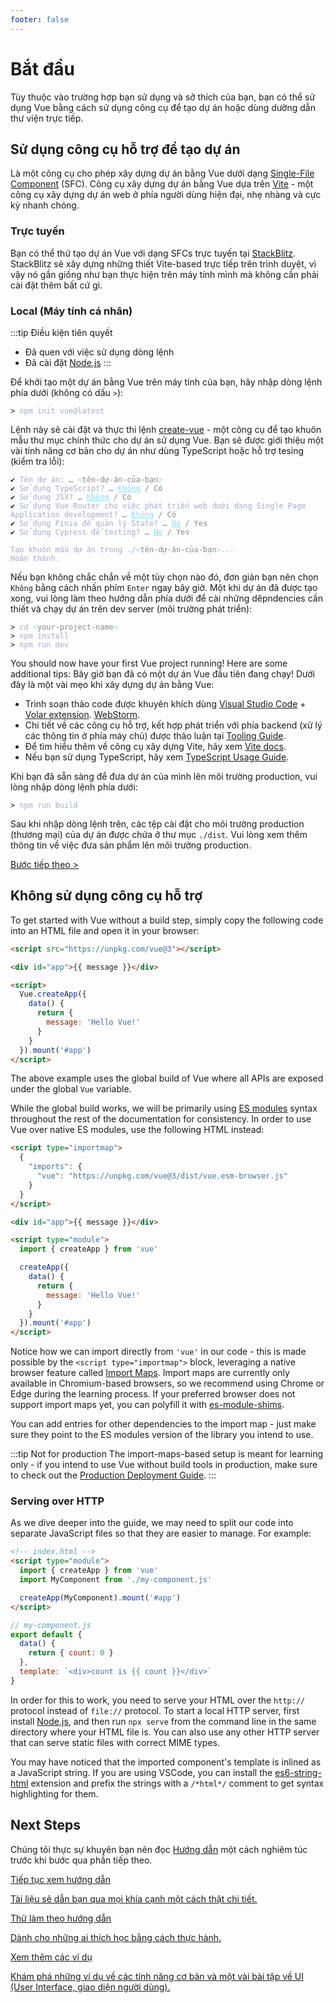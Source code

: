 ```yaml
---
footer: false
---
```


<!-- # Quick Start -->

# Bắt đầu

Tùy thuộc vào trường hợp bạn sử dụng và sở thích của bạn, bạn có thể sử dụng Vue bằng cách sử dụng công cụ để tạo dự án hoặc dùng dường dẫn thư viện trực tiếp.

## Sử dụng công cụ hỗ trợ để tạo dự án

Là một công cụ cho phép xây dựng dự án bằng Vue dưới dạng [Single-File Component](/guide/scaling-up/sfc) (SFC). Công cụ xây dựng dự án bằng Vue dựa trên [Vite](https://vitejs.dev) - một công cụ xây dựng dự án web ở phía người dùng hiện đại, nhẹ nhàng và cực kỳ nhanh chóng.

### Trực tuyến

Bạn có thể thử tạo dự án Vue với dạng SFCs trực tuyến tại [StackBlitz](https://vite.new/vue). StackBlitz sẽ xây dựng những thiết Vite-based trực tiếp trên trình duyệt, vì vậy nó gần giống như bạn thực hiện trên máy tính mình mà không cần phải cài đặt thêm bất cứ gì.
### Local (Máy tính cá nhân)

:::tip Điều kiện tiên quyết

- Đã quen với việc sử dụng dòng lệnh
- Đã cài đặt [Node.js](https://nodejs.org/)
  :::

Để khởi tạo một dự án bằng Vue trên máy tính của bạn, hãy nhập dòng lệnh phía dưới (không có dấu `>`):


<div class="language-sh"><pre><code><span class="line"><span style="color:var(--vt-c-green);">&gt;</span> <span style="color:#A6ACCD;">npm init vue@latest</span></span></code></pre></div>

Lệnh này sẽ cài đặt và thực thi lệnh [create-vue](https://github.com/vuejs/create-vue) - một công cụ để tạo khuôn mẫu thư mục chính thức cho dự án sử dụng Vue. Bạn sẽ được giới thiệu một vài tính năng cơ bản cho dự án như dùng TypeScript hoặc hỗ trợ tesing (kiểm tra lỗi):

<div class="language-sh"><pre><code><span style="color:var(--vt-c-green);">✔</span> <span style="color:#A6ACCD;">Tên dự án: <span style="color:#888;">… <span style="color:#89DDFF;">&lt;</span><span style="color:#888;">tên-dự-án-của-bạn</span><span style="color:#89DDFF;">&gt;</span></span></span>
<span style="color:var(--vt-c-green);">✔</span> <span style="color:#A6ACCD;">Sử dụng TypeScript? <span style="color:#888;">… <span style="color:#89DDFF;text-decoration:underline">Không</span> / Có</span></span>
<span style="color:var(--vt-c-green);">✔</span> <span style="color:#A6ACCD;">Sử dụng JSX? <span style="color:#888;">… <span style="color:#89DDFF;text-decoration:underline">Không</span> / Có</span></span>
<span style="color:var(--vt-c-green);">✔</span> <span style="color:#A6ACCD;">Sử dụng Vue Router cho việc phát triển web dưới dạng Single Page Application development? <span style="color:#888;">… <span style="color:#89DDFF;text-decoration:underline">Không</span> / Có</span></span>
<span style="color:var(--vt-c-green);">✔</span> <span style="color:#A6ACCD;">Sử dụng Pinia để quản lý State? <span style="color:#888;">… <span style="color:#89DDFF;text-decoration:underline">No</span> / Yes</span></span>
<span style="color:var(--vt-c-green);">✔</span> <span style="color:#A6ACCD;">Sử dụng Cypress để testing? <span style="color:#888;">… <span style="color:#89DDFF;text-decoration:underline">No</span> / Yes</span></span>
<span></span>
<span style="color:#A6ACCD;">Tạo khuôn mẫu dự án trong ./<span style="color:#89DDFF;">&lt;</span><span style="color:#888;">tên-dự-án-của-bạn</span><span style="color:#89DDFF;">&gt;</span>...</span>
<span style="color:#A6ACCD;">Hoàn thành.</span></code></pre></div>

Nếu bạn không chắc chắn về một tùy chọn nào đó, đơn giản bạn nên chọn `Không` bằng cách nhấn phím `Enter` ngay bây giờ. Một khi dự án đã được tạo xong, vui lòng làm theo hướng dẫn phía dưới để cài những dêpndencies cần thiết và chạy dự án trên dev server (môi trường phát triển):

<div class="language-sh"><pre><code><span class="line"><span style="color:var(--vt-c-green);">&gt; </span><span style="color:#A6ACCD;">cd</span><span style="color:#A6ACCD;"> </span><span style="color:#89DDFF;">&lt;</span><span style="color:#888;">your-project-name</span><span style="color:#89DDFF;">&gt;</span></span>
<span class="line"><span style="color:var(--vt-c-green);">&gt; </span><span style="color:#A6ACCD;">npm install</span></span>
<span class="line"><span style="color:var(--vt-c-green);">&gt; </span><span style="color:#A6ACCD;">npm run dev</span></span>
<span class="line"></span></code></pre></div>

You should now have your first Vue project running! Here are some additional tips:
Bây giờ bạn đã có một dự án Vue đầu tiên đang chạy! Dưới đây là một vài mẹo khi xây dựng dự án bằng Vue:

- Trình soạn thảo code được khuyên khích dùng [Visual Studio Code](https://code.visualstudio.com/) + [Volar extension](https://marketplace.visualstudio.com/items?itemName=johnsoncodehk.volar). [WebStorm](https://www.jetbrains.com/webstorm/).
- Chi tiết về các công cụ hỗ trợ, kết hợp phát triển với phía backend (xử lý các thông tin ở phía máy chủ) được thảo luận tại [Tooling Guide](/guide/scaling-up/tooling.html).
- Để tìm hiểu thêm về công cụ xây dựng Vite, hãy xem [Vite docs](https://vitejs.dev).
- Nếu bạn sử dụng TypeScript, hãy xem [TypeScript Usage Guide](typescript/overview.html).

Khi bạn đã sẵn sàng để đưa dự án của mình lên môi trường production, vui lòng nhập dòng lệnh phía dưới:
<div class="language-sh"><pre><code><span class="line"><span style="color:var(--vt-c-green);">&gt; </span><span style="color:#A6ACCD;">npm run build</span></span>
<span class="line"></span></code></pre></div>

Sau khi nhập dòng lệnh trên, các tệp cài đặt cho môi trường production (thương mại) của dự án được chứa ở thư mục `./dist`. Vui lòng xem thêm thông tin về việc đưa sản phẩm lên môi trường production.

[Bước tiếp theo >](#next-steps)

## Không sử dụng công cụ hỗ trợ

To get started with Vue without a build step, simply copy the following code into an HTML file and open it in your browser:

```html
<script src="https://unpkg.com/vue@3"></script>

<div id="app">{{ message }}</div>

<script>
  Vue.createApp({
    data() {
      return {
        message: 'Hello Vue!'
      }
    }
  }).mount('#app')
</script>
```

The above example uses the global build of Vue where all APIs are exposed under the global `Vue` variable.

While the global build works, we will be primarily using [ES modules](https://developer.mozilla.org/en-US/docs/Web/JavaScript/Guide/Modules) syntax throughout the rest of the documentation for consistency. In order to use Vue over native ES modules, use the following HTML instead:

```html
<script type="importmap">
  {
    "imports": {
      "vue": "https://unpkg.com/vue@3/dist/vue.esm-browser.js"
    }
  }
</script>

<div id="app">{{ message }}</div>

<script type="module">
  import { createApp } from 'vue'

  createApp({
    data() {
      return {
        message: 'Hello Vue!'
      }
    }
  }).mount('#app')
</script>
```

Notice how we can import directly from `'vue'` in our code - this is made possible by the `<script type="importmap">` block, leveraging a native browser feature called [Import Maps](https://caniuse.com/import-maps). Import maps are currently only available in Chromium-based browsers, so we recommend using Chrome or Edge during the learning process. If your preferred browser does not support import maps yet, you can polyfill it with [es-module-shims](https://github.com/guybedford/es-module-shims).

You can add entries for other dependencies to the import map - just make sure they point to the ES modules version of the library you intend to use.

:::tip Not for production
The import-maps-based setup is meant for learning only - if you intend to use Vue without build tools in production, make sure to check out the [Production Deployment Guide](/guide/best-practices/production-deployment.html#without-build-tools).
:::

### Serving over HTTP

As we dive deeper into the guide, we may need to split our code into separate JavaScript files so that they are easier to manage. For example:

```html
<!-- index.html -->
<script type="module">
  import { createApp } from 'vue'
  import MyComponent from './my-component.js'

  createApp(MyComponent).mount('#app')
</script>
```

```js
// my-component.js
export default {
  data() {
    return { count: 0 }
  },
  template: `<div>count is {{ count }}</div>`
}
```

In order for this to work, you need to serve your HTML over the `http://` protocol instead of `file://` protocol. To start a local HTTP server, first install [Node.js](https://nodejs.org/en/), and then run `npx serve` from the command line in the same directory where your HTML file is. You can also use any other HTTP server that can serve static files with correct MIME types.

You may have noticed that the imported component's template is inlined as a JavaScript string. If you are using VSCode, you can install the [es6-string-html](https://marketplace.visualstudio.com/items?itemName=Tobermory.es6-string-html) extension and prefix the strings with a `/*html*/` comment to get syntax highlighting for them.

## Next Steps

Chúng tôi thực sự khuyên bạn nên đọc [Hướng dẫn](/guide/introduction) một cách nghiêm túc trước khi bước qua phần tiếp theo.

<div class="vt-box-container next-steps">
  <a class="vt-box" href="/guide/essentials/application.html">
    <p class="next-steps-link">Tiếp tục xem hướng dẫn</p>
    <p class="next-steps-caption">Tài liệu sẽ dẫn bạn qua mọi khía cạnh một cách thật chi tiết.</p>
  </a>
  <a class="vt-box" href="/tutorial/">
    <p class="next-steps-link">Thử làm theo hướng dẫn</p>
    <p class="next-steps-caption">Dành cho những ai thích học bằng cách thực hành.</p>
  </a>
  <a class="vt-box" href="/examples/">
    <p class="next-steps-link">Xem thêm các ví dụ</p>
    <p class="next-steps-caption">Khám phá những ví dụ về các tính năng cơ bản và một vài bài tập về UI (User Interface, giao diện người dùng).</p>
  </a>
</div>
